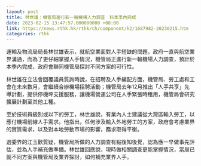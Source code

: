 ```yaml
---
layout: post
title: 林世雄：機管局進行新一輪機場人力調查　料本季內完成
date: 2023-02-15 13:47:57.000000000 +08:00
link: https://news.rthk.hk/rthk/ch/component/k2/1687982-20230215.htm
categories: rthk
---
```


運輸及物流局局長林世雄表示，就航空業面對人手短缺的問題，政府一直與航空業界溝通，而為了更仔細掌握人手情況，機管局正進行新一輪機場人力調查，預計於本季內完成，政府會聯同機管局探討不同方案的可行性。

林世雄在立法會回覆議員質詢時說，在招聘及人手編配方面，機管局、勞工處和工會在未來數月，會繼續合辦機場招聘活動；機管局去年12月推出「人手共享」先導計劃，提供停機坪支援服務，讓機場營運公司在人手緊張時租用，機管局會研究擴展計劃至其他工種。

至於技術員級別或以下的勞工，林世雄說，有業內人士建議從大灣區輸入勞工，以應付機場前線人手需求。他指出，任何涉及輸入外地勞工的方案，政府會考慮業界的實質需求，以及對本地勞動市場的影響，務求取得平衡。

選委界的江玉歡質疑，機管局所做的人力調查有點後知後覺，認為應一早做事先評估，並為人手補充做準備。林世雄回應說，現時做相關調查更能掌握情況，當局已就不同方案與機管局及業界探討，如何補充業界人手。
